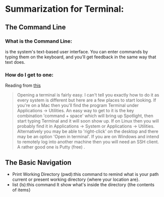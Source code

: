 # Summarization for Terminal:
## The Command Line
 ### What is the Command Line:
 is the system's text-based user interface. You can enter commands by typing them on the keyboard, and you'll get feedback in the same way that text does.
 ### How do I get to one:
 Reading from [this](https://ryanstutorials.net/linuxtutorial/commandline.php)

 >Opening a terminal is fairly easy. I can't tell you exactly how to do it as every system is different but here are a few places to start looking.
If you're on a Mac then you'll find the program Terminal under Applications -> Utilities. An easy way to get to it is the key combination 'command + space' which will bring up Spotlight, then start typing Terminal and it will soon show up.
If on Linux then you will probably find it in Applications -> System or Applications -> Utilities. Alternatively you may be able to 'right-click' on the desktop and there may be an option 'Open in terminal'.
If you are on Windows and intend to remotely log into another machine then you will need an SSH client. A rather good one is Putty (free) . 

## The Basic Navigation
- Print Working Directory (pwd):this command  to remind what is your path current or present working directory {where your location are}.
- list (ls):this command It show what's inside the directory {the contents of items}